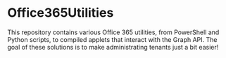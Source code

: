 # Office365Utilities
This repository contains various Office 365 utilities, from PowerShell and Python scripts, to compiled applets that interact with the Graph API. The goal of these solutions is to make administrating tenants just a bit easier!
